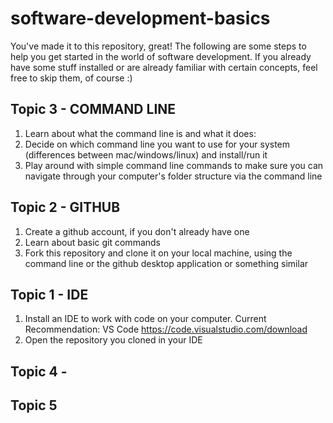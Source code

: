 # software-development-basics

You've made it to this repository, great! The following are some steps to help you get started in the world of software development. If you already have some stuff installed or are already familiar with certain concepts, feel free to skip them, of course :)


## Topic 3 - COMMAND LINE
1. Learn about what the command line is and what it does:
2. Decide on which command line you want to use for your system (differences between mac/windows/linux) and install/run it
3. Play around with simple command line commands to make sure you can navigate through your computer's folder structure via the command line

## Topic 2 - GITHUB
1. Create a github account, if you don't already have one
2. Learn about basic git commands
3. Fork this repository and clone it on your local machine, using the command line or the github desktop application or something similar

## Topic 1 - IDE
1. Install an IDE to work with code on your computer. Current Recommendation: VS Code
https://code.visualstudio.com/download
2. Open the repository you cloned in your IDE

## Topic 4 - 



## Topic 5

